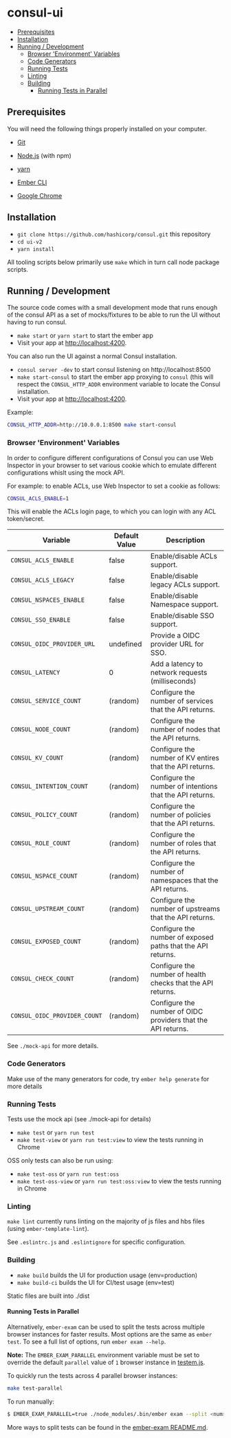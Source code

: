 # consul-ui

<!-- START doctoc generated TOC please keep comment here to allow auto update -->
<!-- DON'T EDIT THIS SECTION, INSTEAD RE-RUN doctoc TO UPDATE -->


- [Prerequisites](#prerequisites)
- [Installation](#installation)
- [Running / Development](#running--development)
  - [Browser 'Environment' Variables](#browser-environment-variables)
  - [Code Generators](#code-generators)
  - [Running Tests](#running-tests)
  - [Linting](#linting)
  - [Building](#building)
    - [Running Tests in Parallel](#running-tests-in-parallel)

<!-- END doctoc generated TOC please keep comment here to allow auto update -->

## Prerequisites

You will need the following things properly installed on your computer.

* [Git](https://git-scm.com/)
* [Node.js](https://nodejs.org/) (with npm)

* [yarn](https://yarnpkg.com)
* [Ember CLI](https://ember-cli.com/)
* [Google Chrome](https://google.com/chrome/)

## Installation

* `git clone https://github.com/hashicorp/consul.git` this repository
* `cd ui-v2`
* `yarn install`

All tooling scripts below primarily use `make` which in turn call node package scripts.

## Running / Development

The source code comes with a small development mode that runs enough of the consul API
as a set of mocks/fixtures to be able to run the UI without having to run
consul.

* `make start` or `yarn start` to start the ember app
* Visit your app at [http://localhost:4200](http://localhost:4200).

You can also run the UI against a normal Consul installation.

* `consul server -dev` to start consul listening on http://localhost:8500
* `make start-consul` to start the ember app proxying to `consul` (this will
respect the `CONSUL_HTTP_ADDR` environment variable to locate the Consul
installation.
* Visit your app at [http://localhost:4200](http://localhost:4200).

Example: 

```bash
CONSUL_HTTP_ADDR=http://10.0.0.1:8500 make start-consul
```


### Browser 'Environment' Variables

In order to configure different configurations of Consul you can use Web
Inspector in your browser to set various cookie which to emulate different
configurations whislt using the mock API.

For example: to enable ACLs, use Web Inspector to set a cookie as follows:

```bash
CONSUL_ACLS_ENABLE=1
```

This will enable the ACLs login page, to which you can login with any ACL
token/secret.

| Variable | Default Value | Description |
| -------- | ------------- | ----------- |
| `CONSUL_ACLS_ENABLE` | false | Enable/disable ACLs support. |
| `CONSUL_ACLS_LEGACY` | false | Enable/disable legacy ACLs support. |
| `CONSUL_NSPACES_ENABLE` | false | Enable/disable Namespace support. |
| `CONSUL_SSO_ENABLE` | false | Enable/disable SSO support. |
| `CONSUL_OIDC_PROVIDER_URL` | undefined | Provide a OIDC provider URL for SSO. |
| `CONSUL_LATENCY` | 0 | Add a latency to network requests (milliseconds) |
| `CONSUL_SERVICE_COUNT` | (random) | Configure the number of services that the API returns. |
| `CONSUL_NODE_COUNT` | (random) | Configure the number of nodes that the API returns. |
| `CONSUL_KV_COUNT` | (random) | Configure the number of KV entires that the API returns. |
| `CONSUL_INTENTION_COUNT` | (random) | Configure the number of intentions that the API returns. |
| `CONSUL_POLICY_COUNT` | (random) | Configure the number of policies that the API returns. |
| `CONSUL_ROLE_COUNT` | (random) | Configure the number of roles that the API returns. |
| `CONSUL_NSPACE_COUNT` | (random) | Configure the number of namespaces that the API returns. |
| `CONSUL_UPSTREAM_COUNT` | (random) | Configure the number of upstreams that the API returns. |
| `CONSUL_EXPOSED_COUNT` | (random) | Configure the number of exposed paths that the API returns. |
| `CONSUL_CHECK_COUNT` | (random) | Configure the number of health checks that the API returns. |
| `CONSUL_OIDC_PROVIDER_COUNT` | (random) | Configure the number of OIDC providers that the API returns. |

See `./mock-api` for more details.

### Code Generators

Make use of the many generators for code, try `ember help generate` for more details

### Running Tests

Tests use the mock api (see ./mock-api for details)

* `make test` or `yarn run test`
* `make test-view` or `yarn run test:view` to view the tests running in Chrome

OSS only tests can also be run using:

* `make test-oss` or `yarn run test:oss`
* `make test-oss-view` or `yarn run test:oss:view` to view the tests running in Chrome

### Linting

`make lint` currently runs linting on the majority of js files and hbs files (using `ember-template-lint`).

See `.eslintrc.js` and `.eslintignore` for specific configuration.

### Building

* `make build` builds the UI for production usage (env=production)
* `make build-ci` builds the UI for CI/test usage (env=test)

Static files are built into ./dist

#### Running Tests in Parallel

Alternatively, `ember-exam` can be used to split the tests across multiple browser instances for faster results. Most options are the same as `ember test`. To see a full list of options, run `ember exam --help`.

**Note:** The `EMBER_EXAM_PARALLEL` environment variable must be set to override the default `parallel` value of `1` browser instance in [testem.js](./testem.js).

To quickly run the tests across 4 parallel browser instances:
```sh
make test-parallel
```

To run manually:
```sh
$ EMBER_EXAM_PARALLEL=true ./node_modules/.bin/ember exam --split <num> --parallel
```

More ways to split tests can be found in the [ember-exam README.md](https://github.com/trentmwillis/ember-exam/blob/master/README.md).
